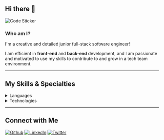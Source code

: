 ## Hi there 👋

![Code Sticker](https://media.giphy.com/media/QTfX9Ejfra3ZmNxh6B/giphy.gif)


### Who am I?

I'm a creative and detailed junior full-stack software engineer!

I am efficient in **front-end** and **back-end** development, and I am passionate and motivated to use my skills to contribute to and grow in a tech team environment.

---

## My Skills & Specialties

<details>
<summary>Languages</summary>

- [x] HTML5
- [x] CSS3
- [x] JavaScript
- [x] React
- [x] Python
- [x] Django

</details>

<details>
<summary>Technologies</summary>

- [x] MVC Frameworks
- [x] AWS
- [x] PostgreSQL
- [x] SQL
- [x] Git
- [x] Heroku    
- [x] RESTful APIs 

</details>

***

## Connect with Me

[![Github](https://img.shields.io/badge/-Github-181717?style=for-the-badge&logo=Github&logoColor=white)](https://github.com/alissatroiano)
[![LinkedIn](https://img.shields.io/badge/-LinkedIn-0077B5?style=for-the-badge&logo=LinkedIn&logoColor=white)](https://www.linkedin.com/in/alissatroiano/)
[![Twitter](https://img.shields.io/badge/-Twitter-1DA1F2?style=for-the-badge&logo=Twitter&logoColor=white)](https://twitter.com/alissamtroiano)

<script>
	var links = document.links;

for (var i = 0, linksLength = links.length; i < linksLength; i++) {
   if (links[i].hostname != window.location.hostname) {
       links[i].target = '_blank';
   } 
}
</script>